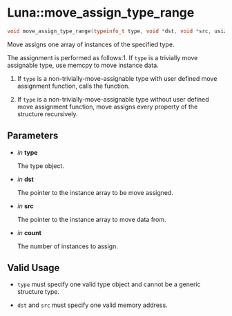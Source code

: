 # Luna::move_assign_type_range

```c++
void move_assign_type_range(typeinfo_t type, void *dst, void *src, usize count)
```

Move assigns one array of instances of the specified type. 

The assignment is performed as follows:1. If `type` is a trivially move assignable type, use memcpy to move instance data.

1. If `type` is a non-trivially-move-assignable type with user defined move assignment function, calls the function.

1. If `type` is a non-trivially-move-assignable type without user defined move assignment function, move assigns every property of the structure recursively. 

## Parameters
* *in* **type**

    The type object. 

* *in* **dst**

    The pointer to the instance array to be move assigned. 

* *in* **src**

    The pointer to the instance array to move data from. 

* *in* **count**

    The number of instances to assign. 

## Valid Usage


* `type` must specify one valid type object and cannot be a generic structure type.

* `dst` and `src` must specify one valid memory address. 

